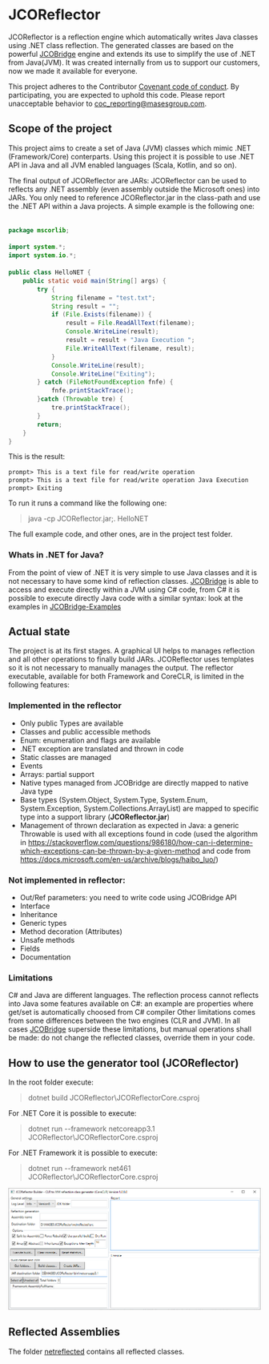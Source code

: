 # JCOReflector

JCOReflector is a reflection engine which automatically writes Java classes using .NET class reflection.
The generated classes are based on the powerful [JCOBridge](https://www.jcobridge.com) engine and extends its use to simplify the use of .NET from Java(JVM).
It was created internally from us to support our customers, now we made it available for everyone.

This project adheres to the Contributor [Covenant code of conduct](CODE_OF_CONDUCT.md). By participating, you are expected to uphold this code. Please report unacceptable behavior to coc_reporting@masesgroup.com.

## Scope of the project

This project aims to create a set of Java (JVM) classes which mimic .NET (Framework/Core) conterparts.
Using this project it is possible to use .NET API in Java and all JVM enabled languages (Scala, Kotlin, and so on).

The final output of JCOReflector are JARs: JCOReflector can be used to reflects any .NET assembly (even assembly outside the Microsoft ones) into JARs.
You only need to reference JCOReflector.jar in the class-path and use the .NET API within a Java projects. A simple example is the following one: 

```java

package mscorlib;

import system.*;
import system.io.*;

public class HelloNET {
    public static void main(String[] args) {
        try {
            String filename = "test.txt";
            String result = "";
            if (File.Exists(filename)) {
                result = File.ReadAllText(filename);
				Console.WriteLine(result);
                result = result + "Java Execution ";
                File.WriteAllText(filename, result);
            }
            Console.WriteLine(result);
            Console.WriteLine("Exiting");
        } catch (FileNotFoundException fnfe) {
            fnfe.printStackTrace();
        }catch (Throwable tre) {
            tre.printStackTrace();
        }
        return;
    }
}

```

This is the result:

```
prompt> This is a text file for read/write operation
prompt> This is a text file for read/write operation Java Execution
prompt> Exiting
```

To run it runs a command like the following one:

> java -cp JCOReflector.jar;. HelloNET

The full example code, and other ones, are in the project test folder.

### Whats in .NET for Java?

From the point of view of .NET it is very simple to use Java classes and it is not necessary to have some kind of reflection classes.
[JCOBridge](https://www.jcobridge.com) is able to access and execute directly within a JVM using C# code, from C# it is possible to execute directly Java code with a similar syntax: look at the examples in [JCOBridge-Examples](https://github.com/masesgroup/JCOBridge-Examples)

## Actual state

The project is at its first stages. A graphical UI helps to manages reflection and all other operations to finally build JARs.
JCOReflector uses templates so it is not necessary to manually manages the output.
The reflector executable, available for both Framework and CoreCLR, is limited in the following features:

### Implemented in the reflector

- Only public Types are available
- Classes and public accessible methods
- Enum: enumeration and flags are available
- .NET exception are translated and thrown in code
- Static classes are managed
- Events
- Arrays: partial support
- Native types managed from JCOBridge are directly mapped to native Java type
- Base types (System.Object, System.Type, System.Enum, System.Exception, System.Collections.ArrayList) are mapped to specific type into a support library (**JCOReflector.jar**)
- Management of thrown declaration as expected in Java: a generic Throwable is used with all exceptions found in code (used the algorithm in https://stackoverflow.com/questions/986180/how-can-i-determine-which-exceptions-can-be-thrown-by-a-given-method and code from https://docs.microsoft.com/en-us/archive/blogs/haibo_luo/)

### Not implemented in reflector:

- Out/Ref parameters: you need to write code using JCOBridge API
- Interface
- Inheritance
- Generic types
- Method decoration (Attributes)
- Unsafe methods
- Fields
- Documentation

### Limitations

C# and Java are different languages. The reflection process cannot reflects into Java some features available on C#: an example are properties where get/set is automatically choosed from C# compiler
Other limitations comes from some differences between the two engines (CLR and JVM).
In all cases [JCOBridge](https://www.jcobridge.com) superside these limitations, but manual operations shall be made: do not change the reflected classes, override them in your code.

## How to use the generator tool (JCOReflector)

In the root folder execute:

> dotnet build JCOReflector\JCOReflectorCore.csproj

For .NET Core it is possible to execute:

> dotnet run --framework netcoreapp3.1 JCOReflector\JCOReflectorCore.csproj

For .NET Framework it is possible to execute:

> dotnet run --framework net461 JCOReflector\JCOReflectorCore.csproj

![JCOReflector](/images/jcoreflector.png?raw=true "JCOReflector screenshot")

## Reflected Assemblies

The folder [netreflected](/netreflected/src) contains all reflected classes.